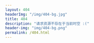 ```yaml
---
layout: 404
headerImg: "/img/404-bg.jpg"
title: 404
description: "请求资源不存在于当前时空 :("
header-img: "img/404-bg.png"
permalink: /404.html
---
```


